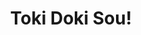 --- 
title: "Toki Doki Sou!"
publishdate: "2019-1-3T16:48:46+02:00"
src: "https://365manga.net/manga/toki-doki-sou"
image: "https://data.365manga.net/images/thumbnails/32616-toki-doki-sou.jpg"
description: " Lisa moves to Tokyo for university, and she finds herself living with some strange people! The Russian girl Irina explains that the inhabitants work on a time machine together. The other people include Kitsune (who wears a fox mask), Hime (who cooks), and Aki (a self-declared scientific high school genius). This 4-koma style manga follows Lisa's bizarre new life."
---